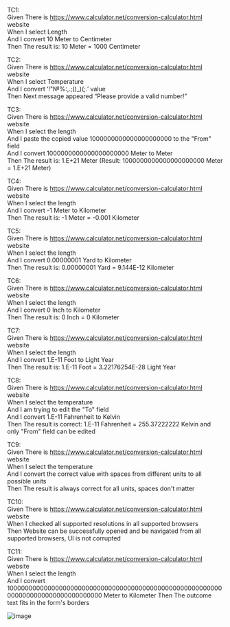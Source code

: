 TC1:  
Given There is https://www.calculator.net/conversion-calculator.html website  
When I select Length   
And I convert 10 Meter to Centimeter  
Then The result is:  10 Meter = 1000 Centimeter  

TC2:  
Given There is https://www.calculator.net/conversion-calculator.html website  
When I select Temperature   
And I convert ‘!"№%:,.;()_)(;.’ value  
Then Next message appeared “Please provide a valid number!”   

TC3:  
Given There is https://www.calculator.net/conversion-calculator.html website  
When I select the length  
And I paste the copied value 1000000000000000000000 to the "From" field      
And I convert 1000000000000000000000 Meter to Meter    
Then The result is: 1.E+21 Meter (Result: 1000000000000000000000 Meter = 1.E+21 Meter)  

TC4:    
Given There is https://www.calculator.net/conversion-calculator.html website    
When I select the length       
And I convert -1 Meter to Kilometer   
Then The result is: -1 Meter = -0.001 Kilometer  

TC5:      
Given There is https://www.calculator.net/conversion-calculator.html website    
When I select the length       
And I convert 0.00000001 Yard to Kilometer     
Then The result is: 0.00000001 Yard = 9.144E-12 Kilometer    

TC6:      
Given There is https://www.calculator.net/conversion-calculator.html website    
When I select the length       
And I convert 0 Inch to Kilometer   
Then The result is: 0 Inch = 0 Kilometer  

TC7:      
Given There is https://www.calculator.net/conversion-calculator.html website      
When I select the length         
And I convert 1.E-11 Foot to Light Year     
Then The result is: 1.E-11 Foot = 3.22176254E-28 Light Year  

TC8:      
Given There is https://www.calculator.net/conversion-calculator.html website        
When I select the temperature  
And I am trying to edit the "To" field    
And I convert 1.E-11 Fahrenheit to Kelvin         
Then The result is correct: 1.E-11 Fahrenheit = 255.37222222 Kelvin and only "From" field can be edited    

TC9:      
Given There is https://www.calculator.net/conversion-calculator.html website        
When I select the temperature           
And I convert the correct value with spaces from different units to all possible units         
Then The result is always correct for all units, spaces don't matter  

TC10:      
Given There is https://www.calculator.net/conversion-calculator.html website        
When I checked all supported resolutions in all supported browsers    
Then Website can be successfully opened and be navigated from all supported browsers, UI is not corrupted   

TC11:  
Given There is https://www.calculator.net/conversion-calculator.html website        
When I select the length             
And I convert 1000000000000000000000000000000000000000000000000000000000000000000000000000000000 Meter to Kilometer
Then The outcome text fits in the form's borders    


![image](https://github.com/xxshevem/calculator-cypress/assets/145334564/07e007de-beba-49d6-a8d4-e9d8419cde36)



